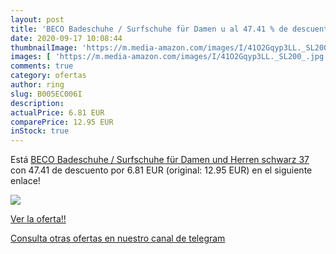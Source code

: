 ```yaml
---
layout: post
title: 'BECO Badeschuhe / Surfschuhe für Damen u al 47.41 % de descuento'
date: 2020-09-17 10:08:44
thumbnailImage: 'https://m.media-amazon.com/images/I/41O2Gqyp3LL._SL200_.jpg'
images: [ 'https://m.media-amazon.com/images/I/41O2Gqyp3LL._SL200_.jpg' ]
comments: true
category: ofertas
author: ring
slug: B005EC006I
description:
actualPrice: 6.81 EUR
comparePrice: 12.95 EUR
inStock: true
---
```


Está [BECO Badeschuhe / Surfschuhe für Damen und Herren schwarz 37](https://www.amazon.com/dp/B005EC006I/?tag=redken08-20) con 47.41 de descuento por 6.81 EUR (original: 12.95 EUR) en el siguiente enlace!

[![](https://m.media-amazon.com/images/I/41O2Gqyp3LL._SL200_.jpg)](https://www.amazon.com/dp/B005EC006I/?tag=redken08-20)

[Ver la oferta!!](https://www.amazon.com/dp/B005EC006I/?tag=redken08-20)

[Consulta otras ofertas en nuestro canal de telegram](https://t.me/s/ofertas25)
